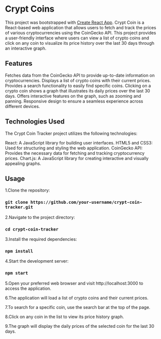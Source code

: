 # Crypt Coins

This project was bootstrapped with [Create React App](https://github.com/facebook/create-react-app).
Crypt Coin is a React-based web application that allows users to fetch and track the prices of various cryptocurrencies using the CoinGecko API. This project provides a user-friendly interface where users can view a list of crypto coins and click on any coin to visualize its price history over the last 30 days through an interactive graph.

## Features

Fetches data from the CoinGecko API to provide up-to-date information on cryptocurrencies.
Displays a list of crypto coins with their current prices.
Provides a search functionality to easily find specific coins.
Clicking on a crypto coin shows a graph that illustrates its daily prices over the last 30 days.
Offers interactive features on the graph, such as zooming and panning.
Responsive design to ensure a seamless experience across different devices.

## Technologies Used

The Crypt Coin Tracker project utilizes the following technologies:

React: A JavaScript library for building user interfaces.
HTML5 and CSS3: Used for structuring and styling the web application.
CoinGecko API: Provides the necessary data for fetching and tracking cryptocurrency prices.
Chart.js: A JavaScript library for creating interactive and visually appealing graphs.

## Usage

1.Clone the repository:
### `git clone https://github.com/your-username/crypt-coin-tracker.git`

2.Navigate to the project directory:
### `cd crypt-coin-tracker`

3.Install the required dependencies:
### `npm install`

4.Start the development server:
### `npm start`

5.Open your preferred web browser and visit http://localhost:3000 to access the application.

6.The application will load a list of crypto coins and their current prices.

7.To search for a specific coin, use the search bar at the top of the page.

8.Click on any coin in the list to view its price history graph.

9.The graph will display the daily prices of the selected coin for the last 30 days.

